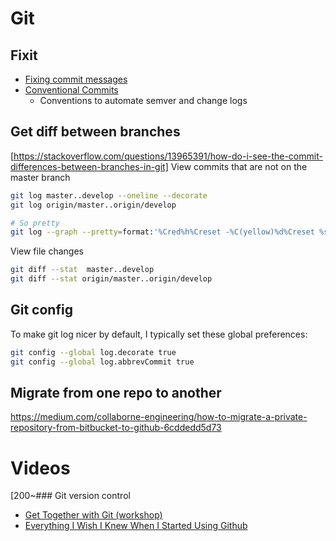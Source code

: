 # Git

## Fixit

- [Fixing commit messages](https://gist.github.com/billyxs/435bc1db0eac9eac722705a490192cb6)
- [Conventional Commits](https://conventionalcommits.org/)
  - Conventions to automate semver and change logs

## Get diff between branches
[https://stackoverflow.com/questions/13965391/how-do-i-see-the-commit-differences-between-branches-in-git]
View commits that are not on the master branch

```bash
git log master..develop --oneline --decorate
git log origin/master..origin/develop

# So pretty
git log --graph --pretty=format:'%Cred%h%Creset -%C(yellow)%d%Creset %s %Cgreen(%cr)%Creset' --abbrev-commit --date=relative master..branch-X
```

View file changes

```bash
git diff --stat  master..develop
git diff --stat origin/master..origin/develop
```

## Git config

To make git log nicer by default, I typically set these global preferences:

```bash
git config --global log.decorate true
git config --global log.abbrevCommit true
```
## Migrate from one repo to another

https://medium.com/collaborne-engineering/how-to-migrate-a-private-repository-from-bitbucket-to-github-6cddedd5d73

# Videos

[200~### Git version control

+ [Get Together with Git
(workshop)](https://teamtreehouse.com/library/get-together-with-git)
+ [Everything I Wish I Knew When I Started Using
Github](https://youtu.be/KDUtjZHIx44)

